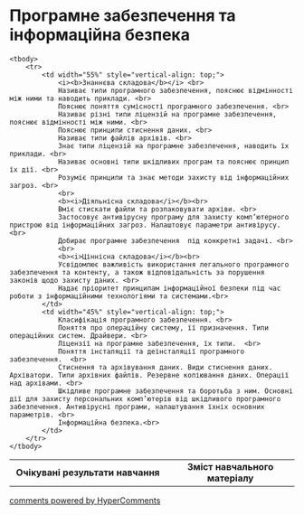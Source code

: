 <div id="hypercomments_widget" class="js-hypercomments-widget invisible"></div>

# Програмне забезпечення та інформаційна безпека

<table>
	<tr>
		<td width="55%" align="center">
			<b>Очікувані результати навчання</b>
		</td>
		<td width="45%" align="center">
			<b>Зміст навчального матеріалу</b>
		</td>
	</tr>

	<tbody>
		<tr>
			<td width="55%" style="vertical-align: top;">
				<i><b>Знаннєва складова</b></i> <br>
				Називає типи програмного забезпечення, пояснює відмінності між ними та наводить приклади. <br>
				Пояснює поняття сумісності програмного забезпечення. <br>
				Називає різні типи ліцензій на програмне забезпечення, пояснює відмінності між ними. <br>
				Пояснює принципи стиснення даних. <br>
				Називає типи файлів архівів. <br>
				Знає типи ліцензій на програмне забезпечення, наводить їх приклади. <br>
				Називає основні типи шкідливих програм та пояснює принцип їх дії. <br>
				Розуміє принципи та знає методи захисту від інформаційних загроз. <br>
				<br>
				<b><i>Діяльнісна складова</i></b><br>
				Вміє стискати файли та розпаковувати архіви. <br>
				Застосовує антивірусну програму для захисту комп’ютерного пристрою від інформаційних загроз. Налаштовує параметри антивірусу. <br>
				Добирає програмне забезпечення  під конкретні задачі. <br>
				<br>
				<b><i>Ціннісна складова</i></b><br>
				Усвідомлює важливість використання легального програмного забезпечення та контенту, а також відповідальність за порушення законів щодо захисту даних. <br>
				Надає пріоритет принципам інформаційної безпеки під час роботи з інформаційними технологіями та системами.<br>
			</td>
			<td width="45%" style="vertical-align: top;">
				Класифікація програмного забезпечення. <br>
				Поняття про операційну систему, її призначення. Типи операційних систем. Драйвери. <br>
				Ліцензії на програмне забезпечення, їх типи.  <br>
				Поняття інсталяції та деінсталяції програмного забезпечення.  <br>
				Стиснення та архівування даних. Види стиснення даних. Архіватори. Типи архівних файлів. Резервне копіювання даних. Операції над архівами. <br>
				Шкідливе програмне забезпечення та боротьба з ним. Основні дії для захисту персональних комп’ютерів від шкідливого програмного забезпечення. Антивірусні програми, налаштування їхніх основних параметрів. <br>
				Інформаційна безпека.<br>
			</td>
		</tr>
	</tbody>
</table>

<div class="js-hypercomments-container">
<a href="http://hypercomments.com" class="hc-link" title="comments widget">comments powered by HyperComments</a>
</div>